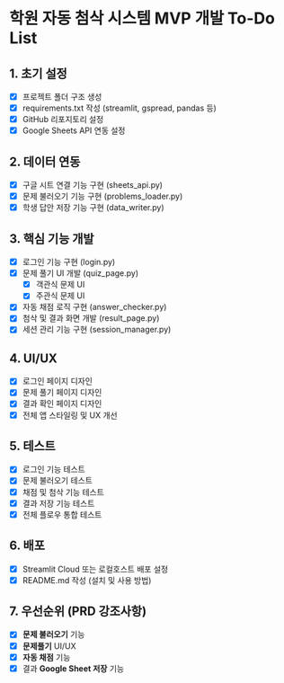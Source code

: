 # 학원 자동 첨삭 시스템 MVP 개발 To-Do List

## 1. 초기 설정
- [x] 프로젝트 폴더 구조 생성
- [x] requirements.txt 작성 (streamlit, gspread, pandas 등)
- [x] GitHub 리포지토리 설정
- [x] Google Sheets API 연동 설정

## 2. 데이터 연동
- [x] 구글 시트 연결 기능 구현 (sheets_api.py)
- [x] 문제 불러오기 기능 구현 (problems_loader.py)
- [x] 학생 답안 저장 기능 구현 (data_writer.py)

## 3. 핵심 기능 개발
- [x] 로그인 기능 구현 (login.py)
- [x] 문제 풀기 UI 개발 (quiz_page.py)
  - [x] 객관식 문제 UI
  - [x] 주관식 문제 UI
- [x] 자동 채점 로직 구현 (answer_checker.py)
- [x] 첨삭 및 결과 화면 개발 (result_page.py)
- [x] 세션 관리 기능 구현 (session_manager.py)

## 4. UI/UX
- [x] 로그인 페이지 디자인
- [x] 문제 풀기 페이지 디자인
- [x] 결과 확인 페이지 디자인
- [x] 전체 앱 스타일링 및 UX 개선

## 5. 테스트
- [x] 로그인 기능 테스트
- [x] 문제 불러오기 테스트
- [x] 채점 및 첨삭 기능 테스트
- [x] 결과 저장 기능 테스트
- [x] 전체 플로우 통합 테스트

## 6. 배포
- [x] Streamlit Cloud 또는 로컬호스트 배포 설정
- [x] README.md 작성 (설치 및 사용 방법)

## 7. 우선순위 (PRD 강조사항)
- [x] **문제 불러오기** 기능
- [x] **문제풀기** UI/UX
- [x] **자동 채점** 기능
- [x] 결과 **Google Sheet 저장** 기능 